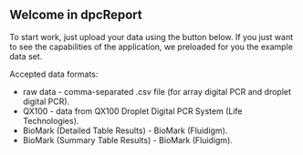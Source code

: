 ## Welcome in dpcReport

To start work, just upload your data using the button below. If you just want to see the capabilities of the application, we preloaded for you the example data set.

Accepted data formats:
* raw data - comma-separated .csv file (for array digital PCR and droplet digital PCR).
* QX100 - data from QX100 Droplet Digital PCR System (Life Technologies).
* BioMark (Detailed Table Results) - BioMark (Fluidigm).
* BioMark (Summary Table Results) - BioMark (Fluidigm).
